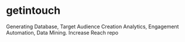 # getintouch
Generating Database, Target Audience Creation Analytics, Engagement Automation, Data Mining. Increase Reach repo 
